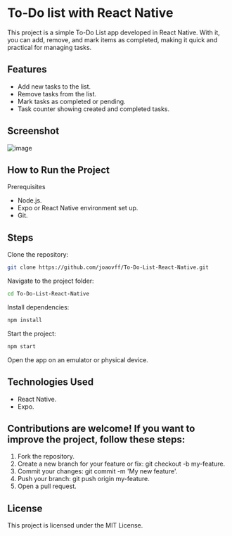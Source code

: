 # To-Do list with React Native

This project is a simple To-Do List app developed in React Native. With it, you can add, remove, and mark items as completed, making it quick and practical for managing tasks.

## Features
 - Add new tasks to the list.
 - Remove tasks from the list.
 - Mark tasks as completed or pending.
 - Task counter showing created and completed tasks.

## Screenshot
![image](https://github.com/user-attachments/assets/222bff4d-a473-403c-95a0-e53cd771340f)

## How to Run the Project
Prerequisites
 - Node.js.
 - Expo or React Native environment set up.
 - Git.

## Steps
Clone the repository:
```bash
git clone https://github.com/joaovff/To-Do-List-React-Native.git
```

Navigate to the project folder:
```bash
cd To-Do-List-React-Native
```

Install dependencies:
```bash
npm install
```

Start the project:
```bash
npm start
```

Open the app on an emulator or physical device.

## Technologies Used
 - React Native.
 - Expo.

## Contributions are welcome! If you want to improve the project, follow these steps:

 1. Fork the repository.
 2. Create a new branch for your feature or fix: git checkout -b my-feature.
 3. Commit your changes: git commit -m 'My new feature'.
 4. Push your branch: git push origin my-feature.
 5. Open a pull request.

## License
This project is licensed under the MIT License.

